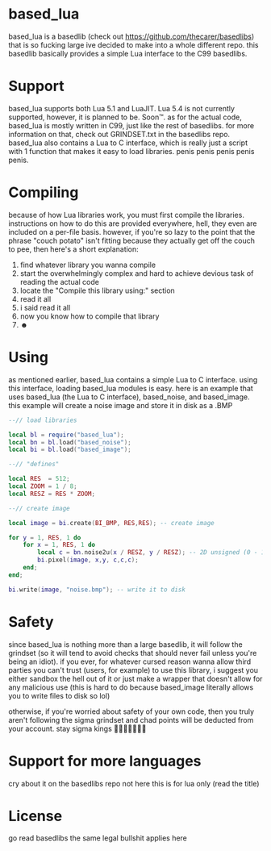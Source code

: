 # based_lua
based_lua is a basedlib (check out https://github.com/thecarer/basedlibs) that is so fucking large ive decided to make into a whole different repo. this basedlib basically provides a simple Lua interface to the C99 basedlibs.

# Support
based_lua supports both Lua 5.1 and LuaJIT. Lua 5.4 is not currently supported, however, it is planned to be. Soon™.
as for the actual code, based_lua is mostly written in C99, just like the rest of basedlibs. for more information on that, check out GRINDSET.txt in the basedlibs repo.
based_lua also contains a Lua to C interface, which is really just a script with 1 function that makes it easy to load libraries. penis penis penis penis penis.

# Compiling
because of how Lua libraries work, you must first compile the libraries. instructions on how to do this are provided everywhere, hell, they even are included on a per-file basis. however, if you're so lazy to the point that the phrase "couch potato" isn't fitting because they actually get off the couch to pee, then here's a short explanation:

1. find whatever library you wanna compile
2. start the overwhelmingly complex and hard to achieve devious task of reading the actual code
3. locate the "Compile this library using:" section
4. read it all
5. i said read it all
6. now you know how to compile that library
7. ☻

# Using
as mentioned earlier, based_lua contains a simple Lua to C interface. using this interface, loading based_lua modules is easy.
here is an example that uses based_lua (the Lua to C interface), based_noise, and based_image. this example will create a noise image and store it in disk as a .BMP
```lua
--// load libraries

local bl = require("based_lua");
local bn = bl.load("based_noise");
local bi = bl.load("based_image");

--// "defines"

local RES  = 512;
local ZOOM = 1 / 8;
local RESZ = RES * ZOOM;

--// create image

local image = bi.create(BI_BMP, RES,RES); -- create image

for y = 1, RES, 1 do
	for x = 1, RES, 1 do
		local c = bn.noise2u(x / RESZ, y / RESZ); -- 2D unsigned (0 - 1) noise
		bi.pixel(image, x,y, c,c,c);
	end;
end;

bi.write(image, "noise.bmp"); -- write it to disk
```

# Safety
since based_lua is nothing more than a large basedlib, it will follow the grindset (so it will tend to avoid checks that should never fail unless you're being an idiot). if you ever, for whatever cursed reason wanna allow third parties you can't trust (users, for example) to use this library, i suggest you either sandbox the hell out of it or just make a wrapper that doesn't allow for any malicious use (this is hard to do because based_image literally allows you to write files to disk so lol)

otherwise, if you're worried about safety of your own code, then you truly aren't following the sigma grindset and chad points will be deducted from your account. stay sigma kings 💪💪💪💪💪💪💪

# Support for more languages
cry about it on the basedlibs repo not here this is for lua only (read the title)

# License
go read basedlibs the same legal bullshit applies here
